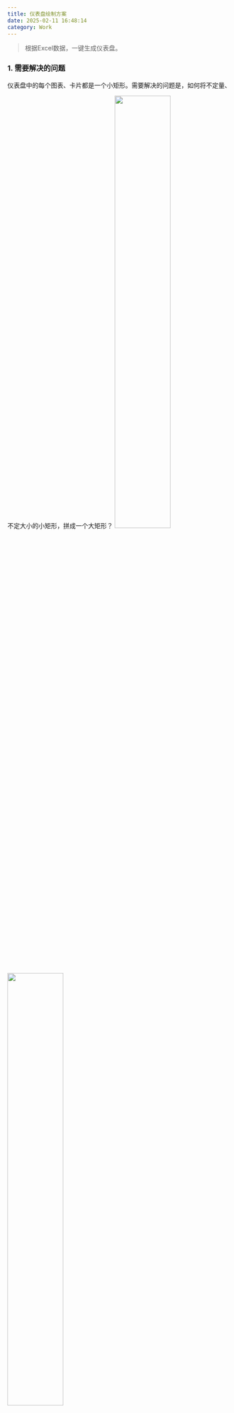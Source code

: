 ```yaml
---
title: 仪表盘绘制方案
date: 2025-02-11 16:48:14
category: Work
---
```

> 根据Excel数据，一键生成仪表盘。



### 1. 需要解决的问题
仪表盘中的每个图表、卡片都是一个小矩形。需要解决的问题是，如何将不定量、不定大小的小矩形，拼成一个大矩形？
<img src="7.png" style="display: inline-block; width: 50%; margin: 14px 0"/><img src="8.png" style="display: inline-block; width: 50%;margin: 14px 0"/>



#### 1.1 定义元素
【Step 1】在拼成仪表盘前，我们先定义图表的size。
根据图表的特征类型，图表的size会被标记成rect1, rect2, rect3，具体宽高如下图所示。
<img src="1.png" style="margin: 10px auto 20px" />



#### 1.2 拆分子任务
【Step 2】将“拼成大矩形“的任务，拆分成“拼成一行“的子任务。
有的仪表盘一行可以放2个元素，有的一行则可以放3个元素，甚至4个。根据一行可以放几个元素，我们列出4种布局：
- 一列布局: 总宽350px
- 两列布局: 总宽700px
- 三列布局: 总宽900px
- 四列布局: 总宽1200px
如下图所示，在两列布局中,rect2可以单独拼成一行，rect1 + rect1也可以单独拼成一行。下图是可以拼成一行的情况的所有情况，也就是仪表盘的排列布局。
<img src="2.png" style="margin: 10px ">
（PS：这里会将一行当成一个grid-container，而不是整个矩形当成一个grid-container。优点：不同行的之间的最小单元格不必一样）
第一步我们已经得到chartSize，假设现在有3个图表，size分别为 rect2, rect1, rect1的小矩形，套入2列布局，依次看能不能拼成一行一行。发现rect2可以拼成一行，rect1 + rect1可以拼成一行，且拼完之后没有其他元素，即可以拼成大矩形。
```js
const chartSize = [2,1,1]
const PUZZLE_RULE = {
  2: ['11', '2', '311'],
  3: ['322', '3211', '31111', '21', '111'],
  4: // ...,
}
```



#### 1.3 确定最终任务
【Step 3】确保可以拼成矩形
但是，因为图表数量、大小是不确定的，将它们套入x列布局中，很大概率不能拼成一个矩形。
有两个原因：
- 面积不对
  要在2列布局拼成矩形， 图表总面积必须为2的倍数。
  假设有3个rect1图表，总面积为3，3 % 2 = 1，即无法拼成
- 图表顺序不对
  七巧板一定要用正确的摆放顺序，才能拼成矩形



*为了确保可以拼成矩形，我们可以*
- 改变面积：人为增大图表面积（拉宽拉高）
假设x为总面积，要保证*`x % 2 == 0`* && *`x % 3 == 0`* && *`x % 4 == 0`*，已知*`x % 2, x % 3 ,x % 4`*可能出现的余数是0,1,2,3。只要把余数补齐，原来不能被2,3,4整除的x，就可以被整除。
即将*`y = x || x+1 || x+2 || x+3`*, y总会有一个数能整除2, 整除3, 整除4。因此增大图表面积，能确保1,2,3,4列布局都有一个可以拼成的组合。

套用布局 | 两列布局 | 三列布局 | 四列布局 
---|:--:|--:|--:|---:
x(图表总面积 x >=2 ) | x%2 | x%3 | x%4 
可能得余数| 0,1 | 0,1,2 | 0,1,2,3
增加面积对策| *`x+1`*|*`x+1, x+2`*|*`x+1, x+2, x+3`*



*求全排列*
穷举所有排列，检查是否符合拼成大矩形，只要符合就停止查找。
```js
// 假设一共有3个图表，大小分别是rect-1, rect-2, rect-1
const chartSize = [1,2,1]

// 全排列
[1,1,2]
[1,2,1]
[2,1,1]

/**
 * 假设是二列布局
 * 1,1 可以是一行
 * 2 可以是一行
 * 满足条件，输出 [1,1,2]
 * /
```



#### 1.4 生成css
【Step 4】 生成css样式
找到了拼成的结果，我们知道是几列布局，每一行有哪些图表，每个图表的size。
根据CSS Grid 布局，将网页划分成网格，指定元素横跨多个网格、竖跨几个网格，就可以在页面上绘制出仪表盘了。
<img src="3.png" style="display: inline-block; height:300px"/><img src="4.png" style="display: inline-block; height:300px"/><img src="5.png" style="display: inline-block; height:300px"/><img src="6.png" style="display: inline-block; height:300px"/>

### 2. 代码
😂离职的时候忘记拷这份代码了hhh，其实就是一个求全排列的算法题